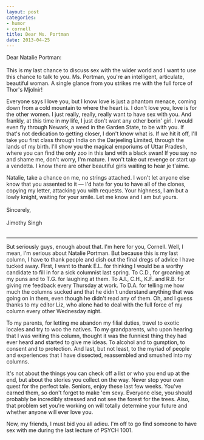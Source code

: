 ```yaml
---
layout: post
categories: 
- humor
- cornell
title: Dear Ms. Portman
date: 2013-04-25
---
```


Dear Natalie Portman: 
<br/><br/>
This is my last chance to discuss sex with the wider world and I want to use this chance to talk to you. Ms. Portman, you're an intelligent, articulate, beautiful woman. A single glance from you strikes me with the full force of Thor's Mjolnir!
<!-- more -->
Everyone says I love you, but I know love is just a phantom menace, coming down from a cold mountain to where the heart is. I don't love you, love is for the other women. I just really, really, really want to have sex with you. And frankly, at this time in my life, I just don't want any other borin' girl. I would even fly through Newark, a weed in the Garden State, to be with you. If that's not dedication to getting closer, I don't know what is. If we hit it off, I'll take you first class through India on the Darjeeling Limited, through the lands of my birth. I'll show you the magical emporiums of Uttar Pradesh, where you can find the only zoo in this land with a black swan! If you say no and shame me, don't worry, I'm mature. I won't take out revenge or start up a vendetta. I know there are other beautiful girls waiting to hear je t'aime. 

Natalie, take a chance on me, no strings attached. I won't let anyone else know that you assented to it — I'd hate for you to have all of the clones, copying my letter, attacking you with requests. Your highness, I am but a lowly knight, waiting for your smile. Let me know and I am but yours.
<br/><br/>
Sincerely,
<br/><br/>
Jimothy Singh
<br/><br/>
<hr/>
But seriously guys, enough about that. I'm here for you, Cornell.  Well, I mean, I'm serious about Natalie Portman.  But because this is my last column, I have to thank people and dish out the final dregs of advice I have tucked away. First, I want to thank E.L. for thinking I would be a worthy candidate to fill in for a sick columnist last spring. To C.D., for groaning at my puns and to T.G. for laughing at them. To A.I., C.H., K.F. and R.B. for giving me feedback every Thursday at work. To D.A. for telling me how much the columns sucked and that he didn't understand anything that was going on in them, even though he didn't read any of them. Oh, and I guess thanks to my editor Liz, who alone had to deal with the full force of my column every other Wednesday night. 

To my parents, for letting me abandon my filial duties, travel to exotic locales and try to woo the natives. To my grandparents, who upon hearing that I was writing this column, thought it was the funniest thing they had ever heard and started to give me ideas. To alcohol and to gumption, to consent and to protection. And last, but not least, to the myriad of people and experiences that I have dissected, reassembled and smushed into my columns. 

It's not about the things you can check off a list or who you end up at the end, but  about the stories you collect on the way.  Never stop your own quest for the perfect tale. Seniors, enjoy these last few weeks. You've earned them, so don't forget to make 'em sexy. Everyone else, you should probably be incredibly stressed and not see the forest for the trees. Also, that problem set you're working on will totally determine your future and whether anyone will ever love you. 

Now, my friends, I must bid you all adieu. I'm off to go find someone to have sex with me during the last lecture of PSYCH 1001.